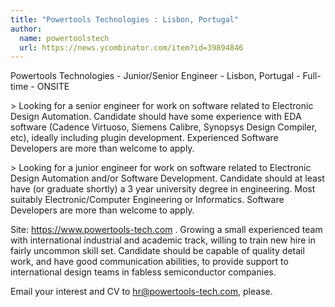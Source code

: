 ```yaml
---
title: "Powertools Technologies : Lisbon, Portugal"
author:
  name: powertoolstech
  url: https://news.ycombinator.com/item?id=39894846
---
```

Powertools Technologies - Junior&#x2F;Senior Engineer - Lisbon, Portugal - Full-time - ONSITE

&gt; Looking for a senior engineer for work on software related to Electronic Design Automation. Candidate should have some experience with EDA software (Cadence Virtuoso, Siemens Calibre, Synopsys Design Compiler, etc), ideally including plugin development. Experienced Software Developers are more than welcome to apply.

&gt; Looking for a junior engineer for work on software related to Electronic Design Automation and&#x2F;or Software Development. Candidate should at least have (or graduate shortly) a 3 year university degree in engineering. Most suitably Electronic&#x2F;Computer Engineering or Informatics. Software Developers are more than welcome to apply.

Site: <a href="https:&#x2F;&#x2F;www.powertools-tech.com" rel="nofollow">https:&#x2F;&#x2F;www.powertools-tech.com</a> . Growing a small experienced team with international industrial and academic track, willing to train new hire in fairly uncommon skill set. Candidate should be capable of quality detail work, and have good communication abilities, to provide support to international design teams in fabless semiconductor companies.

Email your interest and CV to hr@powertools-tech.com, please.
